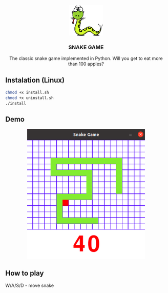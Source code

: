 <div align="center">
  <a href="https://github.com/Carlosalpha1/aprendizaje-proyecto">
    <img src="docs/snake_icon.png" alt="Portada" width="106" height="95">
  </a>
  <h3 align="center">SNAKE GAME</h3>
  The classic snake game implemented in Python. Will you get to eat more than 100 apples?
</div>

## Instalation (Linux)
~~~ bash
chmod +x install.sh
chmod +x uninstall.sh
./install
~~~

## Demo
<div align="center">
  <a href="https://github.com/Carlosalpha1/aprendizaje-proyecto">
    <img src="docs/demo.png" alt="Portada">
  </a>
</div>

## How to play
W/A/S/D - move snake
